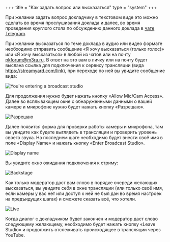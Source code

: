+++
title = "Как задать вопрос или высказаться"
type = "system"
+++

При желании задать вопрос докладчику в текстовом виде это можно сделать во время
прослушивания доклада и далее, во время проведения круглого стола по обсуждению
данного доклада в [чате Telegram](https://t.me/mera_kob).

При желании высказаться по теме доклада в аудио или видео формате необходимо
отправить сообщение «Я хочу высказаться (только голос)» или «Я хочу высказаться»
в любой из чатов или на почту pkforum@m3ra.ru. В ответ на это вам в личку или на
почту будет выслана ссылка для подключения к сервису трансляции (вида
https://streamyard.com/link), при переходе по ней вы увидите сообщение вида:

![You're entering a broadcast studio](/enter.png)

Для продолжения нужно будет нажать кнопку «Allow Mic/Cam Access». Далее во
всплывающем окне с обнаруженными данными о вашей камере и микрофоне нужно будет
нажать кнопку «Разрешаю».

![Разрешаю](/allow.png)

Далее появится форма для проверки работы камеры и микрофона, там вы увидите как
будете выглядеть в трансляции и проверить уровень своего звука. На последнем
шаге необходимо будет внести своё имя в поле «Display Name» и нажать кнопку
«Enter Broadcast Studio».

![Display name](/display_name.png)

Вы увидите окно ожидания подключения к стриму:

![Backstage](/backstage.png)

Как только модератор даст вам слово в порядке очереди желающих высказаться, вы
увидите себя в окне трансляции (или только своё имя, если камеры у вас нет или
доступ к ней не был дан во время настроек на предъидущих шагах) и сможете
сказать всё, что хотели.

![Live](/live.png)

Когда диалог с докладчиком будет закончен и модератор даст слово следующему
желающему, необходимо будет нажать кнопку «Leave Studio» и продолжить
отслеживать происходящее в трансляции через YouTube.
